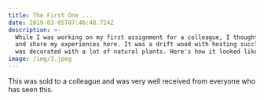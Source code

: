 ```yaml
---
title: The First One ...
date: 2019-03-05T07:46:48.724Z
description: >-
  While I was working on my first assignment for a colleague, I thought to write
  and share my experiences here. It was a drift wood with hosting succlents and
  was decorated with a lot of natural plants. Here's how it looked like.
image: /img/3.jpeg
---
```

This was sold to a colleague and was very well received from everyone who has seen this.
